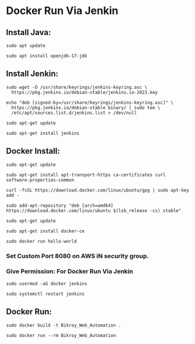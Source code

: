# Docker Run Via Jenkin

## Install Java:
```
sudo apt update
```
```
sudo apt install openjdk-17-jdk
```

## Install Jenkin:

```
sudo wget -O /usr/share/keyrings/jenkins-keyring.asc \
  https://pkg.jenkins.io/debian-stable/jenkins.io-2023.key
```
```
echo "deb [signed-by=/usr/share/keyrings/jenkins-keyring.asc]" \
  https://pkg.jenkins.io/debian-stable binary/ | sudo tee \
  /etc/apt/sources.list.d/jenkins.list > /dev/null
```
```
sudo apt-get update
```
```
sudo apt-get install jenkins
```

## Docker Install:

```
sudo apt-get update
```
```
sudo apt-get install apt-transport-https ca-certificates curl software-properties-common
```
```
curl -fsSL https://download.docker.com/linux/ubuntu/gpg | sudo apt-key add -
```
```
sudo add-apt-repository "deb [arch=amd64] https://download.docker.com/linux/ubuntu $(lsb_release -cs) stable"
```
```
sudo apt-get update
```
```
sudo apt-get install docker-ce
```
```
sudo docker run hello-world
```

### Set Custom Port 8080 on AWS iN security group.

### Give Permission: For Docker Run Via Jenkin
```
sudo usermod -aG docker jenkins
```
```
sudo systemctl restart jenkins
```


## Docker Run:

```
sudo docker build -t Bikroy_Web_Automation .
```
```
sudo docker run --rm Bikroy_Web_Automation
```
